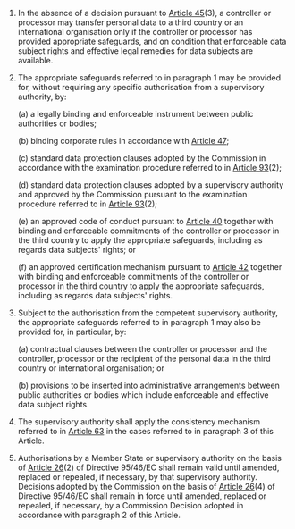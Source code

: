 1. In the absence of a decision pursuant to [Article 45](/gdpr/articles/45-transfers-adequacy-decision/)(3), a controller or processor may transfer personal data to a third country or an international organisation only if the controller or processor has provided appropriate safeguards, and on condition that enforceable data subject rights and effective legal remedies for data subjects are available.

2. The appropriate safeguards referred to in paragraph 1 may be provided for, without requiring any specific authorisation from a supervisory authority, by:

    (a) a legally binding and enforceable instrument between public authorities or bodies;

    (b) binding corporate rules in accordance with [Article 47](/gdpr/articles/47-binding-corporate-rules/);

    &#40;c) standard data protection clauses adopted by the Commission in accordance with the examination procedure referred to in [Article 93](/gdpr/articles/93-committee-procedure/)(2);

    (d) standard data protection clauses adopted by a supervisory authority and approved by the Commission pursuant to the examination procedure referred to in [Article 93](/gdpr/articles/93-committee-procedure/)(2);

    (e) an approved code of conduct pursuant to [Article 40](/gdpr/articles/40-codes-of-conduct/) together with binding and enforceable commitments of the controller or processor in the third country to apply the appropriate safeguards, including as regards data subjects' rights; or

    (f) an approved certification mechanism pursuant to [Article 42](/gdpr/articles/42-certification/) together with binding and enforceable commitments of the controller or processor in the third country to apply the appropriate safeguards, including as regards data subjects' rights.

3. Subject to the authorisation from the competent supervisory authority, the appropriate safeguards referred to in paragraph 1 may also be provided for, in particular, by:

    (a) contractual clauses between the controller or processor and the controller, processor or the recipient of the personal data in the third country or international organisation; or

    (b) provisions to be inserted into administrative arrangements between public authorities or bodies which include enforceable and effective data subject rights.

4. The supervisory authority shall apply the consistency mechanism referred to in [Article 63](/gdpr/articles/63-consistency-mechanism/) in the cases referred to in paragraph 3 of this Article.

5. Authorisations by a Member State or supervisory authority on the basis of [Article 26](/gdpr/articles/26-joint-controllers/)(2) of Directive 95/46/EC shall remain valid until amended, replaced or repealed, if necessary, by that supervisory authority. Decisions adopted by the Commission on the basis of [Article 26](/gdpr/articles/26-joint-controllers/)(4) of Directive 95/46/EC shall remain in force until amended, replaced or repealed, if necessary, by a Commission Decision adopted in accordance with paragraph 2 of this Article.
